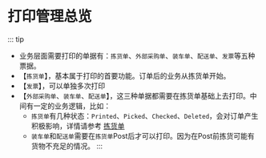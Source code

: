 # 打印管理总览

::: tip
- 业务层面需要打印的单据有：`拣货单`、`外部采购单`、`装车单`、`配送单`、`发票`等五种票据。
- 【`拣货单`】，基本属于打印的首要功能。订单后的业务从拣货单开始。
- 【`发票`】，可以单独多次打印
- 【`外部采购单`、`装车单`、`配送单`】，这三种单据都需要在拣货单基础上去打印。中间有一定的业务逻辑，比如：
  - `拣货单`有几种状态：`Printed`、`Picked`、`Checked`、`Deleted`，会对订单产生积极影响，详情请参考 [拣货单](../print/pickup)
  - `装车单`和`配送单`需要在`拣货单`Post后才可以打印。因为在Post前拣货可能有货物不充足的情况。
:::